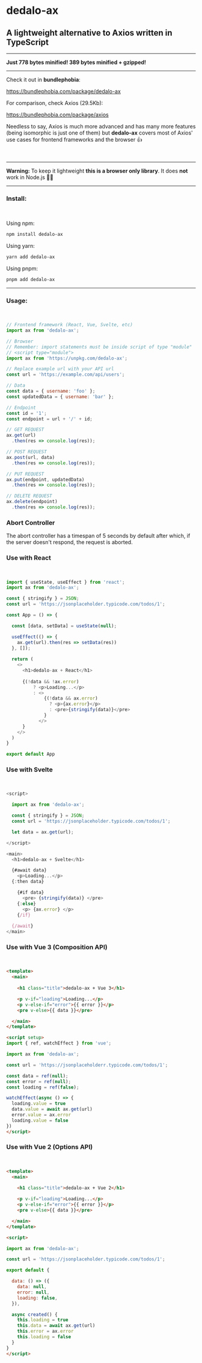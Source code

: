 # dedalo-ax

## A lightweight alternative to Axios written in TypeScript

<hr>

**Just 778 bytes minified! 389 bytes minified + gzipped!** 

<hr>

Check it out in **bundlephobia**:

<a href="https://bundlephobia.com/package/dedalo-ax" target="_blank">
  https://bundlephobia.com/package/dedalo-ax
</a>

<br>

For comparison, check Axios (29.5Kb):

<a href="https://bundlephobia.com/package/axios" target="_blank">
  https://bundlephobia.com/package/axios
</a>

<br>

Needless to say, Axios is much more advanced and has many more features (being isomorphic is just one of them) but **dedalo-ax** covers most of Axios' use cases for frontend frameworks and the browser 👍️

<br>
<hr>

**Warning:** To keep it lightweight **this is a browser only library**. It does **not** work in Node.js 🤷‍♂️️ 

<hr>

### Install:
<br>

Using npm:

```sh
npm install dedalo-ax
```
Using yarn:

```sh
yarn add dedalo-ax
```
Using pnpm:

```sh
pnpm add dedalo-ax
```

<hr>

### Usage:
<br>

```js
// Frontend framework (React, Vue, Svelte, etc)
import ax from 'dedalo-ax';

// Browser
// Remember: import statements must be inside script of type "module"
// <script type="module">
import ax from 'https://unpkg.com/dedalo-ax';

// Replace example url with your API url
const url = 'https://example.com/api/users';

// Data
const data = { username: 'foo' };
const updatedData = { username: 'bar' };

// Endpoint
const id = '1';
const endpoint = url + '/' + id;

// GET REQUEST
ax.get(url)
  .then(res => console.log(res));

// POST REQUEST
ax.post(url, data)
  .then(res => console.log(res));

// PUT REQUEST
ax.put(endpoint, updatedData)
  .then(res => console.log(res));

// DELETE REQUEST
ax.delete(endpoint)
  .then(res => console.log(res));
```

### Abort Controller

The abort controller has a timespan of 5 seconds by default after which, if the server doesn't respond, the request is aborted.

### Use with React
<br>

```js
import { useState, useEffect } from 'react';
import ax from 'dedalo-ax';

const { stringify } = JSON;
const url = 'https://jsonplaceholder.typicode.com/todos/1';

const App = () => {

  const [data, setData] = useState(null);

  useEffect(() => {
    ax.get(url).then(res => setData(res))
  }, []);
  
  return (
    <>
      <h1>dedalo-ax + React</h1>
      
      {(!data && !ax.error)
          ? <p>Loading...</p>
          : <>
              {(!data && ax.error) 
                ? <p>{ax.error}</p> 
                : <pre>{stringify(data)}</pre>
              }
            </>
      }    
    </>
  )
}

export default App
```

### Use with Svelte
<br>

```js
<script>

  import ax from 'dedalo-ax';

  const { stringify } = JSON;
  const url = 'https://jsonplaceholder.typicode.com/todos/1';

  let data = ax.get(url);

</script>

<main>
  <h1>dedalo-ax + Svelte</h1>

  {#await data}
    <p>Loading...</p>
  {:then data}

    {#if data}
      <pre> {stringify(data)} </pre>
    {:else}
      <p> {ax.error} </p>
    {/if}
  
  {/await}
</main>
```

### Use with Vue 3 (Composition API)
<br>

```html
<template>
  <main>
    
    <h1 class="title">dedalo-ax + Vue 3</h1>

    <p v-if="loading">Loading...</p>
    <p v-else-if="error">{{ error }}</p>
    <pre v-else>{{ data }}</pre>

  </main>
</template>

<script setup>
import { ref, watchEffect } from 'vue';

import ax from 'dedalo-ax';

const url = 'https://jsonplaceholderr.typicode.com/todos/1';

const data = ref(null);
const error = ref(null);
const loading = ref(false);

watchEffect(async () => {
  loading.value = true
  data.value = await ax.get(url)
  error.value = ax.error
  loading.value = false
})
</script>
```

### Use with Vue 2 (Options API)
<br>

```html
<template>
  <main>
    
    <h1 class="title">dedalo-ax + Vue 2</h1>

    <p v-if="loading">Loading...</p>
    <p v-else-if="error">{{ error }}</p>
    <pre v-else>{{ data }}</pre>

  </main>
</template>

<script>

import ax from 'dedalo-ax';

const url = 'https://jsonplaceholder.typicode.com/todos/1';

export default {

  data: () => ({
    data: null, 
    error: null,
    loading: false,
  }),

  async created() {
    this.loading = true
    this.data = await ax.get(url)
    this.error = ax.error
    this.loading = false
  }
}
</script>
```